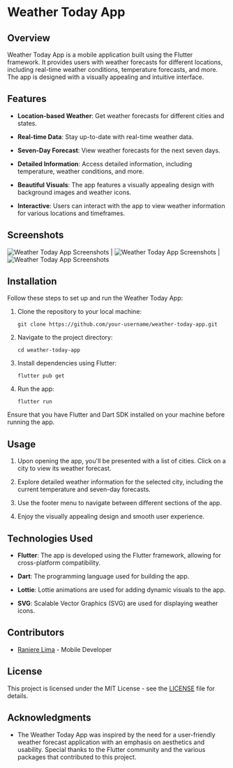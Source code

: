 # Weather Today App

## Overview

Weather Today App is a mobile application built using the Flutter framework. It provides users with weather forecasts for different locations, including real-time weather conditions, temperature forecasts, and more. The app is designed with a visually appealing and intuitive interface.

## Features

- **Location-based Weather**: Get weather forecasts for different cities and states.

- **Real-time Data**: Stay up-to-date with real-time weather data.

- **Seven-Day Forecast**: View weather forecasts for the next seven days.

- **Detailed Information**: Access detailed information, including temperature, weather conditions, and more.

- **Beautiful Visuals**: The app features a visually appealing design with background images and weather icons.

- **Interactive**: Users can interact with the app to view weather information for various locations and timeframes.

## Screenshots

![Weather Today App Screenshots](assets/screenshots/Screenshot2023-10-28at22.57.16.png) | ![Weather Today App Screenshots](assets/screenshots/Screenshot2023-10-28at22.57.33.png) | ![Weather Today App Screenshots](assets/screenshots/Screenshot2023-10-28at22.57.49.png)

## Installation

Follow these steps to set up and run the Weather Today App:

1. Clone the repository to your local machine:
   ```
   git clone https://github.com/your-username/weather-today-app.git
   ```

2. Navigate to the project directory:
   ```
   cd weather-today-app
   ```

3. Install dependencies using Flutter:
   ```
   flutter pub get
   ```

4. Run the app:
   ```
   flutter run
   ```

Ensure that you have Flutter and Dart SDK installed on your machine before running the app.

## Usage

1. Upon opening the app, you'll be presented with a list of cities. Click on a city to view its weather forecast.

2. Explore detailed weather information for the selected city, including the current temperature and seven-day forecasts.

3. Use the footer menu to navigate between different sections of the app.

4. Enjoy the visually appealing design and smooth user experience.

## Technologies Used

- **Flutter**: The app is developed using the Flutter framework, allowing for cross-platform compatibility.

- **Dart**: The programming language used for building the app.

- **Lottie**: Lottie animations are used for adding dynamic visuals to the app.

- **SVG**: Scalable Vector Graphics (SVG) are used for displaying weather icons.

## Contributors

- [Raniere Lima](https://github.com/ranierelm) - Mobile Developer

## License

This project is licensed under the MIT License - see the [LICENSE](LICENSE) file for details.

## Acknowledgments

- The Weather Today App was inspired by the need for a user-friendly weather forecast application with an emphasis on aesthetics and usability. Special thanks to the Flutter community and the various packages that contributed to this project.